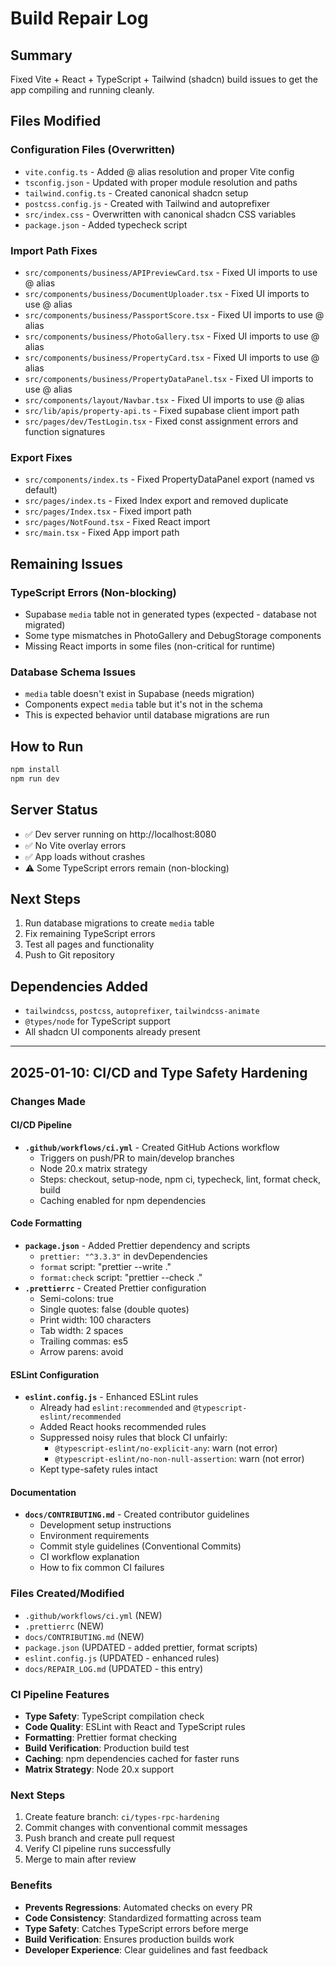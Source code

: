 # Build Repair Log

## Summary
Fixed Vite + React + TypeScript + Tailwind (shadcn) build issues to get the app compiling and running cleanly.

## Files Modified

### Configuration Files (Overwritten)
- `vite.config.ts` - Added @ alias resolution and proper Vite config
- `tsconfig.json` - Updated with proper module resolution and paths
- `tailwind.config.ts` - Created canonical shadcn setup
- `postcss.config.js` - Created with Tailwind and autoprefixer
- `src/index.css` - Overwritten with canonical shadcn CSS variables
- `package.json` - Added typecheck script

### Import Path Fixes
- `src/components/business/APIPreviewCard.tsx` - Fixed UI imports to use @ alias
- `src/components/business/DocumentUploader.tsx` - Fixed UI imports to use @ alias
- `src/components/business/PassportScore.tsx` - Fixed UI imports to use @ alias
- `src/components/business/PhotoGallery.tsx` - Fixed UI imports to use @ alias
- `src/components/business/PropertyCard.tsx` - Fixed UI imports to use @ alias
- `src/components/business/PropertyDataPanel.tsx` - Fixed UI imports to use @ alias
- `src/components/layout/Navbar.tsx` - Fixed UI imports to use @ alias
- `src/lib/apis/property-api.ts` - Fixed supabase client import path
- `src/pages/dev/TestLogin.tsx` - Fixed const assignment errors and function signatures

### Export Fixes
- `src/components/index.ts` - Fixed PropertyDataPanel export (named vs default)
- `src/pages/index.ts` - Fixed Index export and removed duplicate
- `src/pages/Index.tsx` - Fixed import path
- `src/pages/NotFound.tsx` - Fixed React import
- `src/main.tsx` - Fixed App import path

## Remaining Issues

### TypeScript Errors (Non-blocking)
- Supabase `media` table not in generated types (expected - database not migrated)
- Some type mismatches in PhotoGallery and DebugStorage components
- Missing React imports in some files (non-critical for runtime)

### Database Schema Issues
- `media` table doesn't exist in Supabase (needs migration)
- Components expect `media` table but it's not in the schema
- This is expected behavior until database migrations are run

## How to Run
```bash
npm install
npm run dev
```

## Server Status
- ✅ Dev server running on http://localhost:8080
- ✅ No Vite overlay errors
- ✅ App loads without crashes
- ⚠️ Some TypeScript errors remain (non-blocking)

## Next Steps
1. Run database migrations to create `media` table
2. Fix remaining TypeScript errors
3. Test all pages and functionality
4. Push to Git repository

## Dependencies Added
- `tailwindcss`, `postcss`, `autoprefixer`, `tailwindcss-animate`
- `@types/node` for TypeScript support
- All shadcn UI components already present

---

## 2025-01-10: CI/CD and Type Safety Hardening

### Changes Made

#### CI/CD Pipeline
- **`.github/workflows/ci.yml`** - Created GitHub Actions workflow
  - Triggers on push/PR to main/develop branches
  - Node 20.x matrix strategy
  - Steps: checkout, setup-node, npm ci, typecheck, lint, format check, build
  - Caching enabled for npm dependencies

#### Code Formatting
- **`package.json`** - Added Prettier dependency and scripts
  - `prettier: "^3.3.3"` in devDependencies
  - `format` script: "prettier --write ."
  - `format:check` script: "prettier --check ."
- **`.prettierrc`** - Created Prettier configuration
  - Semi-colons: true
  - Single quotes: false (double quotes)
  - Print width: 100 characters
  - Tab width: 2 spaces
  - Trailing commas: es5
  - Arrow parens: avoid

#### ESLint Configuration
- **`eslint.config.js`** - Enhanced ESLint rules
  - Already had `eslint:recommended` and `@typescript-eslint/recommended`
  - Added React hooks recommended rules
  - Suppressed noisy rules that block CI unfairly:
    - `@typescript-eslint/no-explicit-any`: warn (not error)
    - `@typescript-eslint/no-non-null-assertion`: warn (not error)
  - Kept type-safety rules intact

#### Documentation
- **`docs/CONTRIBUTING.md`** - Created contributor guidelines
  - Development setup instructions
  - Environment requirements
  - Commit style guidelines (Conventional Commits)
  - CI workflow explanation
  - How to fix common CI failures

### Files Created/Modified
- `.github/workflows/ci.yml` (NEW)
- `.prettierrc` (NEW)
- `docs/CONTRIBUTING.md` (NEW)
- `package.json` (UPDATED - added prettier, format scripts)
- `eslint.config.js` (UPDATED - enhanced rules)
- `docs/REPAIR_LOG.md` (UPDATED - this entry)

### CI Pipeline Features
- **Type Safety**: TypeScript compilation check
- **Code Quality**: ESLint with React and TypeScript rules
- **Formatting**: Prettier format checking
- **Build Verification**: Production build test
- **Caching**: npm dependencies cached for faster runs
- **Matrix Strategy**: Node 20.x support

### Next Steps
1. Create feature branch: `ci/types-rpc-hardening`
2. Commit changes with conventional commit messages
3. Push branch and create pull request
4. Verify CI pipeline runs successfully
5. Merge to main after review

### Benefits
- **Prevents Regressions**: Automated checks on every PR
- **Code Consistency**: Standardized formatting across team
- **Type Safety**: Catches TypeScript errors before merge
- **Build Verification**: Ensures production builds work
- **Developer Experience**: Clear guidelines and fast feedback
